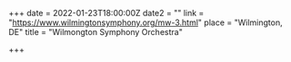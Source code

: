 +++
date = 2022-01-23T18:00:00Z
date2 = ""
link = "https://www.wilmingtonsymphony.org/mw-3.html"
place = "Wilmington, DE"
title = "Wilmongton Symphony Orchestra"

+++
